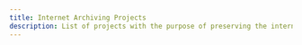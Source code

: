 ```yaml
---
title: Internet Archiving Projects
description: List of projects with the purpose of preserving the internets history
---
```

